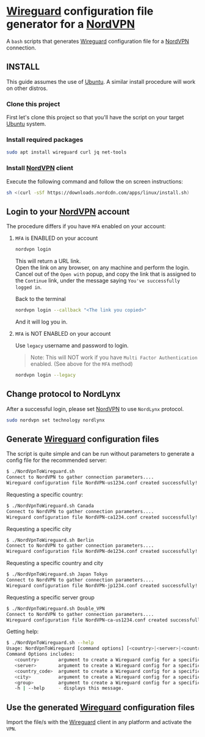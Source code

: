 # [Wireguard](https://www.wireguard.com) configuration file generator for a [NordVPN](https://nordvpn.com)

A `bash` scripts that generates [Wireguard](https://www.wireguard.com) configuration file for a [NordVPN](https://nordvpn.com) connection.

## INSTALL

This guide assumes the use of [Ubuntu](https://ubuntu.com). A similar install procedure will work on other distros.

### Clone this project

First let's clone this project so that you'll have the script on your target [Ubuntu](https://ubuntu.com) system.

### Install required packages

```bash
sudo apt install wireguard curl jq net-tools
```

### Install [NordVPN](https://nordvpn.com) client

Execute the following command and follow the on screen instructions:

```bash
sh <(curl -sSf https://downloads.nordcdn.com/apps/linux/install.sh)
```

## Login to your [NordVPN](https://nordvpn.com) account

The procedure differs if you have `MFA` enabled on your account:

1. `MFA` is ENABLED on your account

   ```bash
   nordvpn login
   ```

   This will return a URL link.  
   Open the link on any browser, on any machine and perform the login.  
   Cancel out of the `Open with` popup, and copy the link that is assigned to the `Continue` link, under the message saying `You've successfully logged in`.

   Back to the terminal

   ```bash
   nordvpn login --callback "<The link you copied>"
   ```

   And it will log you in.

2. `MFA` is NOT ENABLED on your account

   Use `legacy` username and password to login.

   > Note: This will NOT work if you have `Multi Factor Authentication` enabled. (See above for the `MFA` method)

   ```bash
   nordvpn login --legacy​
   ```

## Change protocol to NordLynx

After a successful login, please set [NordVPN](https://nordvpn.com) to use `NordLynx` protocol.

```bash
sudo nordvpn set technology nordlynx
```

## Generate [Wireguard](https://www.wireguard.com) configuration files

The script is quite simple and can be run without parameters to generate a config file for the recommended server:

```bash
$ ./NordVpnToWireguard.sh
Connect to NordVPN to gather connection parameters....
Wireguard configuration file NordVPN-us1234.conf created successfully!
```

Requesting a specific country:

```bash
$ ./NordVpnToWireguard.sh Canada
Connect to NordVPN to gather connection parameters....
Wireguard configuration file NordVPN-ca1234.conf created successfully!
```

Requesting a specific city

```bash
$ ./NordVpnToWireguard.sh Berlin
Connect to NordVPN to gather connection parameters....
Wireguard configuration file NordVPN-de1234.conf created successfully!
```

Requesting a specific country and city

```bash
$ ./NordVpnToWireguard.sh Japan Tokyo
Connect to NordVPN to gather connection parameters....
Wireguard configuration file NordVPN-jp1234.conf created successfully!
```

Requesting a specific server group

```bash
$ ./NordVpnToWireguard.sh Double_VPN
Connect to NordVPN to gather connection parameters....
Wireguard configuration file NordVPN-ca-us1234.conf created successfully!
```

Getting help:

```bash
$ ./NordVpnToWireguard.sh --help
Usage: NordVpnToWireguard [command options] [<country>|<server>|<country_code>|<city>|<group>|<country> <city>]
Command Options includes:
   <country>       argument to create a Wireguard config for a specific country. For example: 'NordVpnToWireguard Australia'
   <server>        argument to create a Wireguard config for a specific server. For example: 'NordVpnToWireguard jp35'
   <country_code>  argument to create a Wireguard config for a specific country. For example: 'NordVpnToWireguard us'
   <city>          argument to create a Wireguard config for a specific city. For example: 'NordVpnToWireguard Hungary Budapest'
   <group>         argument to create a Wireguard config for a specific servers group. For example: 'NordVpnToWireguard connect Onion_Over_VPN'
   -h | --help     - displays this message.
```

## Use the generated [Wireguard](https://www.wireguard.com) configuration files

Import the file/s with the  [Wireguard](https://www.wireguard.com) client in any platform and activate the `VPN`.